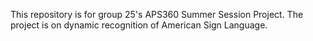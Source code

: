 This repository is for group 25's APS360 Summer Session Project. The project is on dynamic recognition of American Sign Language.
